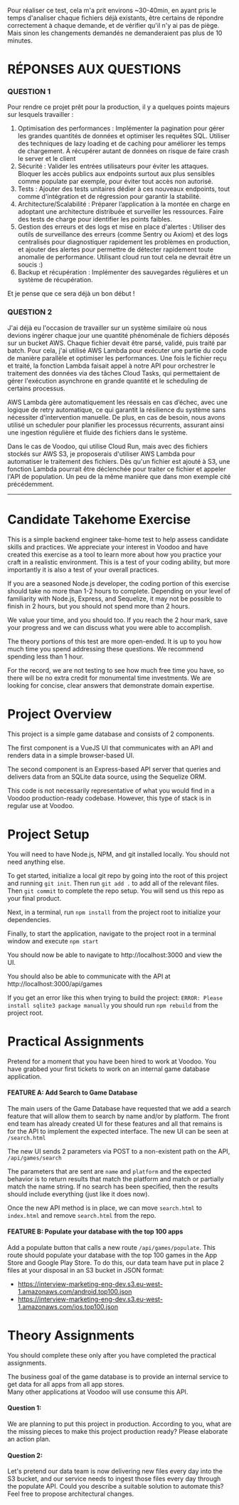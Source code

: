 Pour réaliser ce test, cela m'a prit environs ~30-40min, en ayant pris le temps d'analiser chaque fichiers déjà existants, être certains de répondre correctement à chaque demande, et de vérifier qu'il n'y ai pas de piège. Mais sinon les changements demandés ne demanderaient pas plus de 10 minutes.


# RÉPONSES AUX QUESTIONS

### QUESTION 1
Pour rendre ce projet prêt pour la production, il y a quelques points majeurs sur lesquels travailler :
1. Optimisation des performances : Implémenter la pagination pour gérer les grandes quantités de données et optimiser les requêtes SQL. Utiliser des techniques de lazy loading et de caching pour améliorer les temps de chargement. À récupérer autant de données on risque de faire crash le server et le client
2. Sécurité : Valider les entrées utilisateurs pour éviter les attaques. Bloquer les accès publics aux endpoints surtout aux plus sensibles comme populate par exemple, pour éviter tout accès non autorisé.
3. Tests : Ajouter des tests unitaires dédier à ces nouveaux endpoints, tout comme d'intégration et de régression pour garantir la stabilité.
4. Architecture/Scalabilité : Préparer l’application à la montée en charge en adoptant une architecture distribuée et surveiller les ressources. Faire des tests de charge pour identifier les points faibles.
5. Gestion des erreurs et des logs et mise en place d'alertes : Utiliser des outils de surveillance des erreurs (comme Sentry ou Axiom) et des logs centralisés pour diagnostiquer rapidement les problèmes en production, et ajouter des alertes pour permettre de détecter rapidement toute anomalie de performance. Utilisant cloud run tout cela ne devrait être un soucis :)
7. Backup et récupération : Implémenter des sauvegardes régulières et un système de récupération.

Et je pense que ce sera déjà un bon début !

### QUESTION 2
J'ai déjà eu l'occasion de travailler sur un système similaire où nous devions ingérer chaque jour une quantité phénoménale de fichiers déposés sur un bucket AWS. Chaque fichier devait être parsé, validé, puis traité par batch. Pour cela, j'ai utilisé AWS Lambda pour exécuter une partie du code de manière parallèle et optimiser les performances. Une fois le fichier reçu et traité, la fonction Lambda faisait appel à notre API pour orchestrer le traitement des données via des tâches Cloud Tasks, qui permettaient de gérer l'exécution asynchrone en grande quantité et le scheduling de certains processus.

AWS Lambda gère automatiquement les réessais en cas d’échec, avec une logique de retry automatique, ce qui garantit la résilience du système sans nécessiter d'intervention manuelle. De plus, en cas de besoin, nous avons utilisé un scheduler pour planifier les processus récurrents, assurant ainsi une ingestion régulière et fluide des fichiers dans le système.

Dans le cas de Voodoo, qui utilise Cloud Run, mais avec des fichiers stockés sur AWS S3, je proposerais d'utiliser AWS Lambda pour automatiser le traitement des fichiers. Dès qu'un fichier est ajouté à S3, une fonction Lambda pourrait être déclenchée pour traiter ce fichier et appeler l'API de population.
Un peu de la même manière que dans mon exemple cité précédemment.



-------------








# Candidate Takehome Exercise
This is a simple backend engineer take-home test to help assess candidate skills and practices.  We appreciate your interest in Voodoo and have created this exercise as a tool to learn more about how you practice your craft in a realistic environment.  This is a test of your coding ability, but more importantly it is also a test of your overall practices.

If you are a seasoned Node.js developer, the coding portion of this exercise should take no more than 1-2 hours to complete.  Depending on your level of familiarity with Node.js, Express, and Sequelize, it may not be possible to finish in 2 hours, but you should not spend more than 2 hours.  

We value your time, and you should too.  If you reach the 2 hour mark, save your progress and we can discuss what you were able to accomplish. 

The theory portions of this test are more open-ended.  It is up to you how much time you spend addressing these questions.  We recommend spending less than 1 hour.  


For the record, we are not testing to see how much free time you have, so there will be no extra credit for monumental time investments.  We are looking for concise, clear answers that demonstrate domain expertise.

# Project Overview
This project is a simple game database and consists of 2 components.  

The first component is a VueJS UI that communicates with an API and renders data in a simple browser-based UI.

The second component is an Express-based API server that queries and delivers data from an SQLite data source, using the Sequelize ORM.

This code is not necessarily representative of what you would find in a Voodoo production-ready codebase.  However, this type of stack is in regular use at Voodoo.

# Project Setup
You will need to have Node.js, NPM, and git installed locally.  You should not need anything else.

To get started, initialize a local git repo by going into the root of this project and running `git init`.  Then run `git add .` to add all of the relevant files.  Then `git commit` to complete the repo setup.  You will send us this repo as your final product.
  
Next, in a terminal, run `npm install` from the project root to initialize your dependencies.

Finally, to start the application, navigate to the project root in a terminal window and execute `npm start`

You should now be able to navigate to http://localhost:3000 and view the UI.

You should also be able to communicate with the API at http://localhost:3000/api/games

If you get an error like this when trying to build the project: `ERROR: Please install sqlite3 package manually` you should run `npm rebuild` from the project root.

# Practical Assignments
Pretend for a moment that you have been hired to work at Voodoo.  You have grabbed your first tickets to work on an internal game database application. 

#### FEATURE A: Add Search to Game Database
The main users of the Game Database have requested that we add a search feature that will allow them to search by name and/or by platform.  The front end team has already created UI for these features and all that remains is for the API to implement the expected interface.  The new UI can be seen at `/search.html`

The new UI sends 2 parameters via POST to a non-existent path on the API, `/api/games/search`

The parameters that are sent are `name` and `platform` and the expected behavior is to return results that match the platform and match or partially match the name string.  If no search has been specified, then the results should include everything (just like it does now).

Once the new API method is in place, we can move `search.html` to `index.html` and remove `search.html` from the repo.

#### FEATURE B: Populate your database with the top 100 apps
Add a populate button that calls a new route `/api/games/populate`. This route should populate your database with the top 100 games in the App Store and Google Play Store.
To do this, our data team have put in place 2 files at your disposal in an S3 bucket in JSON format:

- https://interview-marketing-eng-dev.s3.eu-west-1.amazonaws.com/android.top100.json
- https://interview-marketing-eng-dev.s3.eu-west-1.amazonaws.com/ios.top100.json

# Theory Assignments
You should complete these only after you have completed the practical assignments.

The business goal of the game database is to provide an internal service to get data for all apps from all app stores.  
Many other applications at Voodoo will use consume this API.

#### Question 1:
We are planning to put this project in production. According to you, what are the missing pieces to make this project production ready? 
Please elaborate an action plan.

#### Question 2:
Let's pretend our data team is now delivering new files every day into the S3 bucket, and our service needs to ingest those files
every day through the populate API. Could you describe a suitable solution to automate this? Feel free to propose architectural changes.


